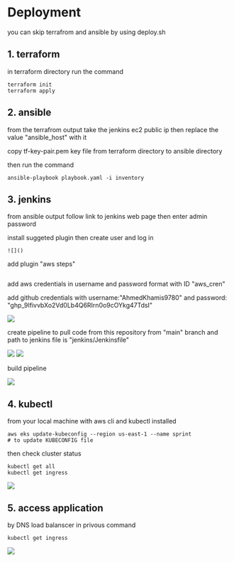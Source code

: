 # Deployment 

you can skip terrafrom and ansible by using deploy.sh 

## 1. terraform 
 
in terraform directory run the command

```
terraform init
terraform apply
```


## 2. ansible

from the terrafrom output take the jenkins ec2 public ip then replace the value "ansible_host" with it

copy tf-key-pair.pem key file from terraform directory to ansible directory

then run the command

```
ansible-playbook playbook.yaml -i inventory
```


## 3. jenkins


from ansible output follow link to jenkins web page then enter admin password

install suggeted plugin then create user and log in

    ![]()

add plugin "aws steps"

![]()

add aws credentials in username and password format with ID "aws_cren"

add github credentials with username:"AhmedKhamis9780" and password: "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"

![](image-2.png)

create pipeline to pull code from this repository from "main" branch and path to jenkins file is "jenkins/Jenkinsfile"

![](image-3.png)
![](image-4.png)

build pipeline

![](image-5.png)


## 4. kubectl

from your local machine with aws cli and kubectl installed

```
aws eks update-kubeconfig --region us-east-1 --name sprint
# to update KUBECONFIG file 
```
then check cluster status

```
kubectl get all
kubectl get ingress
```
![](image-6.png)


## 5. access application

by DNS load balanscer in privous command

```
kubectl get ingress
```
![](image-7.png)
[^1]: 